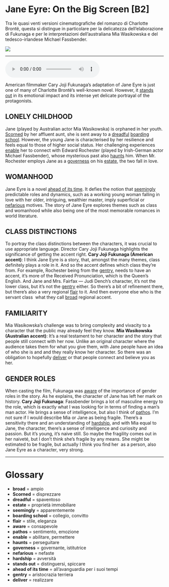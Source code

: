 # Jane Eyre: On the Big Screen   [B2]

Tra le quasi venti versioni cinematografiche del romanzo di Charlotte Brontë, questa si distingue in particolare per la delicatezza dell’elaborazione di Fukunaga e per le interpretazioni dell’australiana Mia Wasikowska e del tedesco-irlandese Michael Fassbender.

![](Jane%20Eyre%20On%20the%20Big%20Screen.jpg)

--------------

<div>
<audio controls autoplay>
    <source src="https:/raw.githubusercontent.com/dartie/speakup/main/2024-03/Jane%20Eyre%20On%20the%20Big%20Screen.mp3" type="audio/mpeg">
</audio>
</div>


American filmmaker Cary Joji Fukunaga’s adaptation of Jane Eyre is just one of many of Charlotte Brontë’s well-known novel. However, it [stands out](## "distinguersi, spiccare") in its emotional impact and its intense yet delicate portrayal of the protagonists. 

## LONELY CHILDHOOD
Jane (played by Australian actor Mia Wasikowska) is orphaned in her youth. [Scorned](## "disprezzare") by her affluent aunt, she is sent away to a [dreadful](## "spaventoso") [boarding school](## "collegio, convitto"). However, the young Jane is characterised by her resilience and feels equal to those of higher social status. Her challenging experiences [enable](## "abilitare, permettere") her to connect with Edward Rochester (played by Irish-German actor Michael Fassbender), whose mysterious past also [haunts](## "perseguitare") him. When Mr. Rochester employs Jane as a [governess](## "governante, istitutrice") on his [estate](## "proprietà immobiliare"), the two fall in love.

## WOMANHOOD
Jane Eyre is a novel [ahead of its time](## "all’avanguardia per i suoi tempi"). It defies the notion that [seemingly](## "apparentemente") predictable roles and dynamics, such as a working young woman falling in love with her older, intriguing, wealthier master, imply superficial or [nefarious](## "nefaste") motives. The story of Jane Eyre explores themes such as class and womanhood while also being one of the most memorable romances in world literature.

## CLASS DISTINCTIONS
To portray the class distinctions between the characters, it was crucial to use appropriate language. Director Cary Joji Fukunaga highlights the significance of getting the accent right.
**Cary Joji Fukunaga (American accent)**: I think Jane Eyre is a story, that, amongst the many themes, class definitely plays a role in it. And so the accent defines which class they’re from. For example, Rochester being from the [gentry](## "aristocrazia terriera"), needs to have an accent, it’s more of the Received Pronunciation, which is the Queen’s English. And Jane and Mrs. Fairfax — Judi Dench’s character, it’s not the lower class, but it’s not the [gentry](## "aristocrazia terriera") either. So there’s a bit of refinement there, but there’s also a very regional [flair](## "stile, eleganza") to it. And then everyone else who is the servant class  what they call [broad](## "ampio") regional accent.

## FAMILIARITY
Mia Wasikowska’s challenge was to bring complexity and vivacity to a character that the public may already feel they know.
**Mia Wasikowska (Australian accent)**: It’s a real testament to her character and the story that people still connect with her now. Unlike an original character where the audience takes them for what you give them, with Jane people have an idea of who she is and and they really know her character. So there was an obligation to hopefully [deliver](## "realizzare") or that people connect and believe you as her.

## GENDER ROLES
When casting the film, Fukunaga was [aware](## "consapevole") of the importance of gender roles in the story. As he explains, the character of Jane has left her mark on history.
**Cary Joji Fukunaga**: Fassbender brings a lot of masculine energy to the role, which is exactly what I was looking for in terms of finding a man’s man actor. He brings a sense of intelligence, but also I think of [pathos](## "sentimento, emozione"). I’m not sure if I would describe Mia or Jane as being fragile. There’s a sensitivity there and an understanding of [hardship](## "avversità"), and with Mia equal to Jane, the character, there’s a sense of intelligence and curiosity and passion. But it’s young, it’s naive still. So maybe the fragility comes out in her naiveté, but I don’t think she’s fragile by any means. She might be estimated to be fragile, but actually I think you find her  as a person, also Jane Eyre as a character, very strong. 

--------------

<div style = "display:block; clear:both; page-break-after:always;"></div>

# Glossary
* **broad** = ampio
* **Scorned** = disprezzare
* **dreadful** = spaventoso
* **estate** = proprietà immobiliare
* **seemingly** = apparentemente
* **boarding school** = collegio, convitto
* **flair** = stile, eleganza
* **aware** = consapevole
* **pathos** = sentimento, emozione
* **enable** = abilitare, permettere
* **haunts** = perseguitare
* **governess** = governante, istitutrice
* **nefarious** = nefaste
* **hardship** = avversità
* **stands out** = distinguersi, spiccare
* **ahead of its time** = all’avanguardia per i suoi tempi
* **gentry** = aristocrazia terriera
* **deliver** = realizzare
